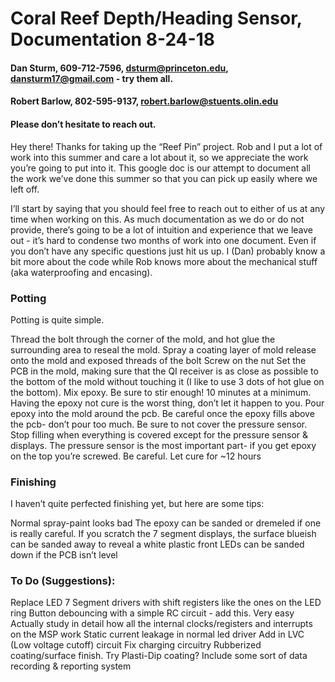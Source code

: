 # Coral Reef Depth/Heading Sensor, Documentation 8-24-18


#### Dan Sturm, 609-712-7596, dsturm@princeton.edu, dansturm17@gmail.com - try them all. 
#### Robert Barlow, 802-595-9137, robert.barlow@stuents.olin.edu
#### Please don’t hesitate to reach out. 


Hey there! Thanks for taking up the “Reef Pin” project. Rob and I put a lot of work into this summer and care a lot about it, so we appreciate the work you’re going to put into it. This google doc is our attempt to document all the work we’ve done this summer so that you can pick up easily where we left off. 

I’ll start by saying that you should feel free to reach out to either of us at any time when working on this. As much documentation as we do or do not provide, there’s going to be a lot of intuition and experience that we leave out - it’s hard to condense two months of work into one document. Even if you don’t have any specific questions just hit us up. I (Dan) probably know a bit more about the code while Rob knows more about the mechanical stuff (aka waterproofing and encasing). 




### Potting

Potting is quite simple. 

Thread the bolt through the corner of the mold, and hot glue the surrounding area to reseal the mold. 
Spray a coating layer of mold release onto the mold and exposed threads of the bolt
Screw on the nut
Set the PCB in the mold, making sure that the QI receiver is as close as possible to the bottom of the mold without touching it (I like to use 3 dots of hot glue on the bottom). 
Mix epoxy. Be sure to stir enough! 10 minutes at a minimum. Having the epoxy not cure is the worst thing, don’t let it happen to you.
Pour epoxy into the mold around the pcb. Be careful once the epoxy fills above the pcb- don’t pour too much. Be sure to not cover the pressure sensor.
Stop filling when everything is covered except for the pressure sensor & displays. The pressure sensor is the most important part- if you get epoxy on the top you’re screwed. Be careful.
Let cure for ~12 hours

### Finishing

I haven’t quite perfected finishing yet, but here are some tips:

Normal spray-paint looks bad
The epoxy can be sanded or dremeled if one is really careful. 
If you scratch the 7 segment displays, the surface blueish can be sanded away to reveal a white plastic front
LEDs can be sanded down if the PCB isn’t level





### To Do (Suggestions):
Replace LED 7 Segment drivers with shift registers like the ones on the LED ring
Button debouncing with a simple RC circuit - add this. Very easy 
Actually study in detail how all the internal clocks/registers and interrupts on the MSP work 
Static current leakage in normal led driver
Add in LVC (Low voltage cutoff) circuit
Fix charging circuitry
Rubberized coating/surface finish. Try Plasti-Dip coating?
Include some sort of data recording & reporting system



